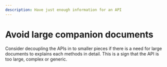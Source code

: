 ```yaml
---
description: Have just enough information for an API
---
```


# Avoid large companion documents

Consider decoupling the APIs in to smaller pieces if there is a need for large documents to explains each methods in detail. This is a sign that the API is too large, complex or generic.

